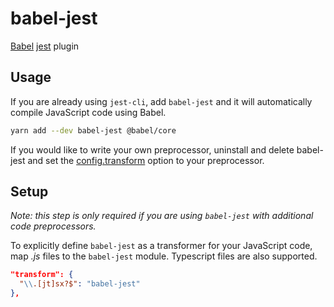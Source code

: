 # babel-jest

[Babel](https://github.com/babel/babel) [jest](https://github.com/jestjs/jest) plugin

## Usage

If you are already using `jest-cli`, add `babel-jest` and it will automatically compile JavaScript code using Babel.

```bash
yarn add --dev babel-jest @babel/core
```

If you would like to write your own preprocessor, uninstall and delete babel-jest and set the [config.transform](https://jestjs.io/docs/configuration#transform-object-string-string) option to your preprocessor.

## Setup

_Note: this step is only required if you are using `babel-jest` with additional code preprocessors._

To explicitly define `babel-jest` as a transformer for your JavaScript code, map _.js_ files to the `babel-jest` module. Typescript files are also supported.

```json
"transform": {
  "\\.[jt]sx?$": "babel-jest"
},
```
